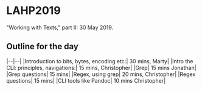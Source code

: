 # LAHP2019
"Working with Texts," part II: 30 May 2019.

## Outline for the day 

|--|--|
|Introduction to bits, bytes, encoding etc:|      30 mins, Marty|
|Intro the CLI: principles, navigations:|             15 mins, Christopher|
|Grep|                                                                15 mins Jonathan|
|Grep questions|                                                15 mins|
|Regex, using grep|                                            20 mins, Christopher|
|Regex questions|                                              15 mins|
|CLI tools like Pandoc|                                       10 mins Christopher|

